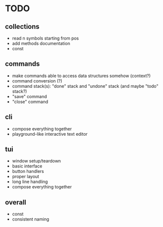 # TODO

## collections

- read n symbols starting from pos
- add methods documentation
- const

## commands

- make commands able to access data structures somehow (context?)
- command conversion (?)
- command stack(s): "done" stack and "undone" stack (and maybe "todo" stack?)
- "save" command
- "close" command

## cli

- compose everything together
- playground-like interactive text editor

## tui

- window setup/teardown
- basic interface
- button handlers
- proper layout
- long line handling
- compose everything together

## overall

- const
- consistent naming
